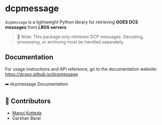 # dcpmessage

`dcpmessage` is a lightweight Python library for retrieving **GOES DCS messages** from **LRGS servers** 

> 🔹 Note: This package only retrieves DCP messages. Decoding, processing, or archiving must be handled separately.

## Documentation

For usage instructions and API reference, go to the documentation website: https://dcspy.github.io/dcpmessage

➡️ dcpmessage Documentation

## 👥 Contributors

- [Manoj Kotteda](https://github.com/orgs/dcspy/people/manojkotteda)
- Darshan Baral
